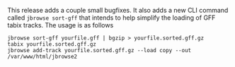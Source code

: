 This release adds a couple small bugfixes. It also adds a new CLI command called
`jbrowse sort-gff` that intends to help simplify the loading of GFF tabix
tracks. The usage is as follows

```
jbrowse sort-gff yourfile.gff | bgzip > yourfile.sorted.gff.gz
tabix yourfile.sorted.gff.gz
jbrowse add-track yourfile.sorted.gff.gz --load copy --out /var/www/html/jbrowse2
```
